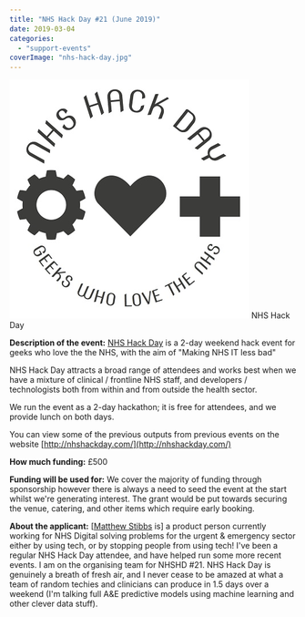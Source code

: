 ```yaml
---
title: "NHS Hack Day #21 (June 2019)"
date: 2019-03-04
categories:
  - "support-events"
coverImage: "nhs-hack-day.jpg"
---
```


[![NHS Hack Day](images/nhs-hack-day.jpg)](https://www.ukgovcamp.com/wp-content/uploads/2019/03/nhs-hack-day.jpg) NHS Hack Day

**Description of the event:** [NHS Hack Day](https://nhshackday.com/) is a 2-day weekend hack event for geeks who love the the NHS, with the aim of "Making NHS IT less bad"

NHS Hack Day attracts a broad range of attendees and works best when we have a mixture of clinical / frontline NHS staff, and developers / technologists both from within and from outside the health sector.

We run the event as a 2-day hackathon; it is free for attendees, and we provide lunch on both days.

You can view some of the previous outputs from previous events on the website [http://nhshackday.com/](http://nhshackday.com/)

**How much funding:** £500

**Funding will be used for:** We cover the majority of funding through sponsorship however there is always a need to seed the event at the start whilst we're generating interest. The grant would be put towards securing the venue, catering, and other items which require early booking.

**About the applicant:** \[[Matthew Stibbs](https://twitter.com/MattStibbs) is\] a product person currently working for NHS Digital solving problems for the urgent & emergency sector either by using tech, or by stopping people from using tech! I've been a regular NHS Hack Day attendee, and have helped run some more recent events. I am on the organising team for NHSHD #21. NHS Hack Day is genuinely a breath of fresh air, and I never cease to be amazed at what a team of random techies and clinicians can produce in 1.5 days over a weekend (I'm talking full A&E predictive models using machine learning and other clever data stuff).
